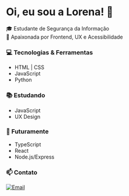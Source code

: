# Oi, eu sou a Lorena! 👋

🎓 Estudante de Segurança da Informação  
💜 Apaixonada por Frontend, UX e Acessibilidade  

### 💻 Tecnologias & Ferramentas
- HTML | CSS
- JavaScript
- Python

### 📚 Estudando
- JavaScript
- UX Design

### 🔮 Futuramente
- TypeScript
- React
- Node.js/Express

### 📫 Contato
[![Email](https://img.shields.io/badge/Email-lorenamendes5217@gmail.com-red)](mailto:lorenamendes5217@gmail.com)
